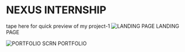# NEXUS INTERNSHIP
tape here for quick preview of my project-1
![LANDING PAGE](https://www.figma.com/proto/5IOaqRxOXM6jImSljQGiQJ/task1nexus?type=design&node-id=413-634&t=XPcm3qBOjJkO18xv-0&scaling=contain&page-id=0%3A1&starting-point-node-id=1408%3A1319)
LANDING PAGE

![PORTFOLIO SCRN](https://www.figma.com/file/VrbPOkgO9tmPpCNbaTcGoF/TASK2-nexus?type=design&node-id=206%3A173&mode=design&t=ejMW1CQEIkFe143o-1)
PORTFOLIO
